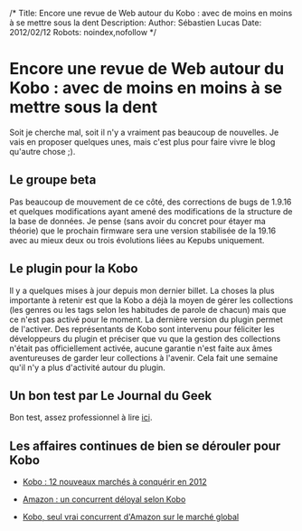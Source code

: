 /*
Title: Encore une revue de Web autour du Kobo : avec de moins en moins à se mettre sous la dent
Description: 
Author: Sébastien Lucas
Date: 2012/02/12
Robots: noindex,nofollow
*/
# Encore une revue de Web autour du Kobo : avec de moins en moins à se mettre sous la dent

Soit je cherche mal, soit il n'y a vraiment pas beaucoup de nouvelles. Je vais en proposer quelques unes, mais c'est plus pour faire vivre le blog qu'autre chose ;).

## Le groupe beta

Pas beaucoup de mouvement de ce côté, des corrections de bugs de 1.9.16 et quelques modifications ayant amené des modifications de la structure de la base de données.
Je pense (sans avoir du concret pour étayer ma théorie) que le prochain firmware sera une version stabilisée de la 19.16 avec au mieux deux ou trois évolutions liées au Kepubs uniquement.
## Le plugin pour la Kobo

Il y a quelques mises à jour depuis mon dernier billet. La choses la plus importante à retenir est que la Kobo a déjà la moyen de gérer les collections (les genres ou les tags selon les habitudes de parole de chacun) mais que ce n'est pas activé pour le moment. La dernière version du plugin permet de l'activer.
Des représentants de Kobo sont intervenu pour féliciter les développeurs du plugin et préciser que vu que la gestion des collections n'était pas officiellement activée, aucune garantie n'est faite aux âmes aventureuses de garder leur collections à l'avenir.
Cela fait une semaine qu'il n'y a plus d'activité autour du plugin.
## Un bon test par Le Journal du Geek

Bon test, assez professionnel à lire [ici](http://www.journaldugeek.com/2012/02/08/test-kobo-by-fnac/).
## Les affaires continues de bien se dérouler pour Kobo

*	[Kobo : 12 nouveaux marchés à conquérir en 2012](http://www.ebouquin.fr/2012/02/04/kobo-12-nouveaux-marches-a-conquerir-en-2012)

*	[Amazon : un concurrent déloyal selon Kobo](http://www.actualitte.com/actualite/lecture-numerique/acteurs-numeriques/amazon-un-concurrent-deloyal-selon-kobo-31640.htm)

*	[Kobo, seul vrai concurrent d'Amazon sur le marché global](http://www.actualitte.com/actualite/lecture-numerique/acteurs-numeriques/kobo-seul-vrai-concurrent-d-amazon-sur-le-marche-global-31504.htm)



